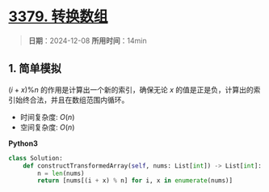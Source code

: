 # [3379. 转换数组](https://leetcode.cn/problems/transformed-array/description/)

> **日期**：2024-12-08
> **所用时间**：14min

## 1. 简单模拟

$(i + x) \% n$ 的作用是计算出一个新的索引，确保无论 $x$ 的值是正是负，计算出的索引始终合法，并且在数组范围内循环。

- 时间复杂度: $O(n)$
- 空间复杂度: $O(n)$

**Python3**

```python
class Solution:
    def constructTransformedArray(self, nums: List[int]) -> List[int]:
        n = len(nums)
        return [nums[(i + x) % n] for i, x in enumerate(nums)]
```